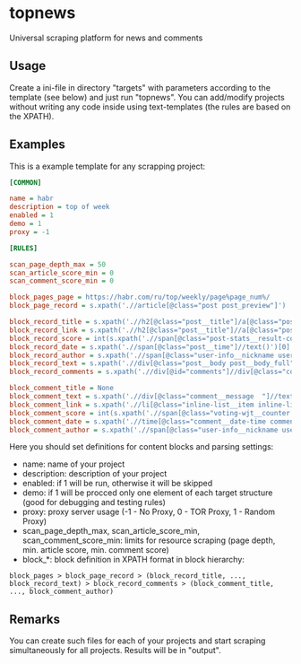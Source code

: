# topnews
 Universal scraping platform for news and comments

 ## Usage
 Create a ini-file in directory "targets" with parameters according to the template (see below) and just run "topnews". You can add/modify projects without writing any code inside using text-templates (the rules are based on the XPATH).

 ## Examples
 This is a example template for any scrapping project:

 ```ini
 [COMMON]

 name = habr
 description = top of week
 enabled = 1
 demo = 1
 proxy = -1

 [RULES]

 scan_page_depth_max = 50
 scan_article_score_min = 0
 scan_comment_score_min = 0

 block_pages_page = https://habr.com/ru/top/weekly/page%page_num%/
 block_page_record = s.xpath('.//article[@class="post post_preview"]')

 block_record_title = s.xpath('.//h2[@class="post__title"]/a[@class="post__title_link"]/text()')[0]
 block_record_link = s.xpath('.//h2[@class="post__title"]//a[@class="post__title_link"]')[0].get('href')
 block_record_score = int(s.xpath('.//span[@class="post-stats__result-counter voting-wjt__counter_positive "]//text()')[0])
 block_record_date = s.xpath('.//span[@class="post__time"]//text()')[0]
 block_record_author = s.xpath('.//span[@class="user-info__nickname user-info__nickname_small"]//text()')[0]
 block_record_text = s.xpath('.//div[@class="post__body post__body_full"]')[0]
 block_record_comments = s.xpath('.//div[@id="comments"]//div[@class="comment"]')

 block_comment_title = None
 block_comment_text = s.xpath('.//div[@class="comment__message  "]//text()')[0]
 block_comment_link = s.xpath('.//li[@class="inline-list__item inline-list__item_comment-nav"]//a[@class="icon_comment-anchor"]')[0].get('href')
 block_comment_score = int(s.xpath('.//span[@class="voting-wjt__counter voting-wjt__counter_positive  js-score"]//text()')[0])
 block_comment_date = s.xpath('.//time[@class="comment__date-time comment__date-time_published"]//text()')[0]
 block_comment_author = s.xpath('.//span[@class="user-info__nickname user-info__nickname_small user-info__nickname_comment"]//text()')[0]
 ```
 Here you should set definitions for content blocks and parsing settings:
 - name: name of your project
 - description: description of your project
 - enabled: if 1 will be run, otherwise it will be skipped
 - demo: if 1 will be procced only one element of each target structure (good for debugging and testing rules)
 - proxy: proxy server usage (-1 - No Proxy, 0 - TOR Proxy, 1 - Random Proxy)
 - scan_page_depth_max, scan_article_score_min, scan_comment_score_min: limits for resource scraping (page depth, min. article score, min. comment score)
 - block_*: block definition in XPATH format in block hierarchy:
 ```
 block_pages > block_page_record > (block_record_title, ..., block_record_text) > block_record_comments > (block_comment_title, ..., block_comment_author)
 ```

 ## Remarks
 You can create such files for each of your projects and start scraping simultaneously for all projects. Results will be in "output".
